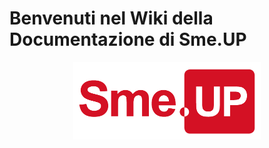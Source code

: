 # Benvenuti nel Wiki della Documentazione di Sme.UP
<div style="text-align:center"><img src="favicon.png" style="max-width:300px; height:auto;"/></div>
